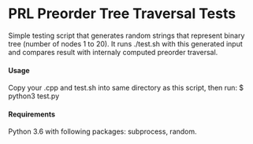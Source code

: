 # PRL Preorder Tree Traversal Tests

Simple testing script that generates random strings that represent binary tree (number of nodes 1 to 20). It runs ./test.sh with this generated input and compares result with internaly computed preorder traversal.

#### Usage

Copy your .cpp and test.sh into same directory as this script, then run: $ python3 test.py

#### Requirements

Python 3.6 with following packages: subprocess, random.
